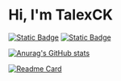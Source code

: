 # Hi, I'm TalexCK  
[![Static Badge](https://img.shields.io/badge/Website-talexck.space-blue?labelColor=Black&link=https%3A%2F%2Ftalexck.space)](https://talexck.space)      [![Static Badge](https://img.shields.io/badge/Blog-maths.talexck.space-orange?labelColor=Black&link=https%3A%2F%2Fmaths.talexck.space)](https://maths.talexck.space)


[![Anurag's GitHub stats](https://github-readme-stats.vercel.app/api?username=TalexCK&theme=buefy)](https://me.talexck.space)

[![Readme Card](https://github-readme-stats.vercel.app/api/pin/?username=TalexCK&repo=ChineseChess&theme=buefy)](https://github.com/TalexCK/ChineseChess)
